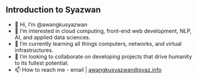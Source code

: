 Introduction to Syazwan
---
- 👋 Hi, I’m @awangkusyazwan
- 👀 I’m interested in cloud computing, front-end web development, NLP, AI, and applied data sciences.
- 🌱 I’m currently learning all things computers, networks, and virtual infrastructures.
- 💞️ I’m looking to collaborate on developing projects that drive humanity to its fullest potential.
- 📫 How to reach me - email | awangkusyazwan@syaz.info

<!---
awangkusyazwan/awangkusyazwan is a ✨ special ✨ repository because its `README.md` (this file) appears on your GitHub profile.
You can click the Preview link to take a look at your changes.
--->
